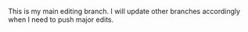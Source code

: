 This is my main editing branch. I will update other branches accordingly when I need to push major edits.